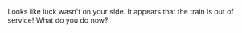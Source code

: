 Looks like luck wasn't on your side. It appears that the train is out of service! What do you do now?
